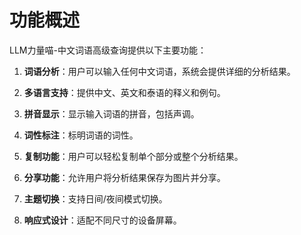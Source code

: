 # 功能概述

LLM力量喵-中文词语高级查询提供以下主要功能：

1. **词语分析**：用户可以输入任何中文词语，系统会提供详细的分析结果。

2. **多语言支持**：提供中文、英文和泰语的释义和例句。

3. **拼音显示**：显示输入词语的拼音，包括声调。

4. **词性标注**：标明词语的词性。

5. **复制功能**：用户可以轻松复制单个部分或整个分析结果。

6. **分享功能**：允许用户将分析结果保存为图片并分享。

7. **主题切换**：支持日间/夜间模式切换。

8. **响应式设计**：适配不同尺寸的设备屏幕。
